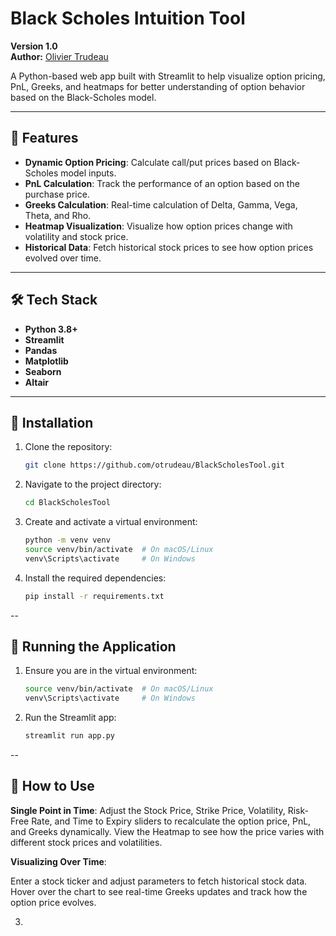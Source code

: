 # Black Scholes Intuition Tool

**Version 1.0**  
**Author:** [Olivier Trudeau](https://github.com/otrudeau)

A Python-based web app built with Streamlit to help visualize option pricing, PnL, Greeks, and heatmaps for better understanding of option behavior based on the Black-Scholes model.

---

## 🚀 **Features**
- **Dynamic Option Pricing**: Calculate call/put prices based on Black-Scholes model inputs.
- **PnL Calculation**: Track the performance of an option based on the purchase price.
- **Greeks Calculation**: Real-time calculation of Delta, Gamma, Vega, Theta, and Rho.
- **Heatmap Visualization**: Visualize how option prices change with volatility and stock price.
- **Historical Data**: Fetch historical stock prices to see how option prices evolved over time.

---

## 🛠 **Tech Stack**

- **Python 3.8+**
- **Streamlit**
- **Pandas**
- **Matplotlib**
- **Seaborn**
- **Altair**

---

## 🧰 **Installation**

1. Clone the repository:
   ```bash
   git clone https://github.com/otrudeau/BlackScholesTool.git

2. Navigate to the project directory:
   ```bash
   cd BlackScholesTool
   
3. Create and activate a virtual environment:
   ```bash
   python -m venv venv
   source venv/bin/activate  # On macOS/Linux
   venv\Scripts\activate     # On Windows

4. Install the required dependencies:
   ```bash
   pip install -r requirements.txt

--

## 🚀 Running the Application

1. Ensure you are in the virtual environment:
   ```bash
   source venv/bin/activate  # On macOS/Linux
   venv\Scripts\activate     # On Windows

2. Run the Streamlit app:
   ```bash
   streamlit run app.py

--

## 🧠 How to Use

**Single Point in Time**: Adjust the Stock Price, Strike Price, Volatility, Risk-Free Rate, and Time to Expiry sliders to recalculate the option price, PnL, and Greeks dynamically. View the Heatmap to see how the price varies with different stock prices and volatilities.

**Visualizing Over Time**:

Enter a stock ticker and adjust parameters to fetch historical stock data.
Hover over the chart to see real-time Greeks updates and track how the option price evolves.

3. 





